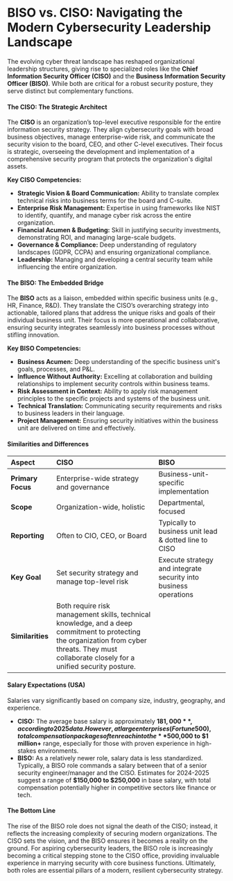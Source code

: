 
# **BISO vs. CISO: Navigating the Modern Cybersecurity Leadership Landscape**

The evolving cyber threat landscape has reshaped organizational leadership structures, giving rise to specialized roles like the **Chief Information Security Officer (CISO)** and the **Business Information Security Officer (BISO)**. While both are critical for a robust security posture, they serve distinct but complementary functions.

#### **The CISO: The Strategic Architect**

The **CISO** is an organization’s top-level executive responsible for the entire information security strategy. They align cybersecurity goals with broad business objectives, manage enterprise-wide risk, and communicate the security vision to the board, CEO, and other C-level executives. Their focus is strategic, overseeing the development and implementation of a comprehensive security program that protects the organization's digital assets.

**Key CISO Competencies:**
*   **Strategic Vision & Board Communication:** Ability to translate complex technical risks into business terms for the board and C-suite.
*   **Enterprise Risk Management:** Expertise in using frameworks like NIST to identify, quantify, and manage cyber risk across the entire organization.
*   **Financial Acumen & Budgeting:** Skill in justifying security investments, demonstrating ROI, and managing large-scale budgets.
*   **Governance & Compliance:** Deep understanding of regulatory landscapes (GDPR, CCPA) and ensuring organizational compliance.
*   **Leadership:** Managing and developing a central security team while influencing the entire organization.

#### **The BISO: The Embedded Bridge**

The **BISO** acts as a liaison, embedded within specific business units (e.g., HR, Finance, R&D). They translate the CISO’s overarching strategy into actionable, tailored plans that address the unique risks and goals of their individual business unit. Their focus is more operational and collaborative, ensuring security integrates seamlessly into business processes without stifling innovation.

**Key BISO Competencies:**
*   **Business Acumen:** Deep understanding of the specific business unit's goals, processes, and P&L.
*   **Influence Without Authority:** Excelling at collaboration and building relationships to implement security controls within business teams.
*   **Risk Assessment in Context:** Ability to apply risk management principles to the specific projects and systems of the business unit.
*   **Technical Translation:** Communicating security requirements and risks to business leaders in their language.
*   **Project Management:** Ensuring security initiatives within the business unit are delivered on time and effectively.

#### **Similarities and Differences**

| Aspect | **CISO** | **BISO** |
| :--- | :--- | :--- |
| **Primary Focus** | Enterprise-wide strategy and governance | Business-unit-specific implementation |
| **Scope** | Organization-wide, holistic | Departmental, focused |
| **Reporting** | Often to CIO, CEO, or Board | Typically to business unit lead & dotted line to CISO |
| **Key Goal** | Set security strategy and manage top-level risk | Execute strategy and integrate security into business operations |
| **Similarities** | Both require risk management skills, technical knowledge, and a deep commitment to protecting the organization from cyber threats. They must collaborate closely for a unified security posture. | |

#### **Salary Expectations (USA)**

Salaries vary significantly based on company size, industry, geography, and experience.
*   **CISO:** The average base salary is approximately **$181,000**, according to 2025 data. However, at large enterprises (Fortune 500), total compensation packages often reach into the **$500,000 to $1 million+** range, especially for those with proven experience in high-stakes environments.
*   **BISO:** As a relatively newer role, salary data is less standardized. Typically, a BISO role commands a salary between that of a senior security engineer/manager and the CISO. Estimates for 2024-2025 suggest a range of **$150,000 to $250,000** in base salary, with total compensation potentially higher in competitive sectors like finance or tech.

#### **The Bottom Line**

The rise of the BISO role does not signal the death of the CISO; instead, it reflects the increasing complexity of securing modern organizations. The CISO sets the vision, and the BISO ensures it becomes a reality on the ground. For aspiring cybersecurity leaders, the BISO role is increasingly becoming a critical stepping stone to the CISO office, providing invaluable experience in marrying security with core business functions. Ultimately, both roles are essential pillars of a modern, resilient cybersecurity strategy.
